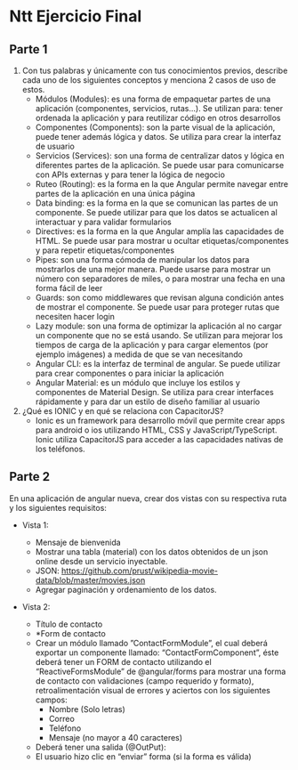 # Ntt Ejercicio Final

## Parte 1

1. Con tus palabras y únicamente con tus conocimientos previos, describe cada uno de los siguientes conceptos y menciona 2 casos de uso de estos.
   - Módulos (Modules): es una forma de empaquetar partes de una aplicación (componentes, servicios, rutas...). Se utilizan para: tener ordenada la aplicación y para reutilizar código en otros desarrollos
   - Componentes (Components): son la parte visual de la aplicación, puede tener además lógica y datos. Se utiliza para crear la interfaz de usuario
   - Servicios (Services): son una forma de centralizar datos y lógica en diferentes partes de la aplicación. Se puede usar para comunicarse con APIs externas y para tener la lógica de negocio
   - Ruteo (Routing): es la forma en la que Angular permite navegar entre partes de la aplicación en una única página
   - Data binding: es la forma en la que se comunican las partes de un componente. Se puede utilizar para que los datos se actualicen al interactuar y para validar formularios
   - Directives: es la forma en la que Angular amplía las capacidades de HTML. Se puede usar para mostrar u ocultar etiquetas/componentes y para repetir etiquetas/componentes
   - Pipes: son una forma cómoda de manipular los datos para mostrarlos de una mejor manera. Puede usarse para mostrar un número con separadores de miles, o para mostrar una fecha en una forma fácil de leer
   - Guards: son como middlewares que revisan alguna condición antes de mostrar el componente. Se puede usar para proteger rutas que necesiten hacer login
   - Lazy module: son una forma de optimizar la aplicación al no cargar un componente que no se está usando. Se utilizan para mejorar los tiempos de carga de la aplicación y para cargar elementos (por ejemplo imágenes) a medida de que se van necesitando
   - Angular CLI: es la interfaz de terminal de angular. Se puede utilizar para crear componentes o para iniciar la aplicación
   - Angular Material: es un módulo que incluye los estilos y componentes de Material Design. Se utiliza para crear interfaces rápidamente y para dar un estilo de diseño familiar al usuario
2. ¿Qué es IONIC y en qué se relaciona con CapacitorJS?
   - Ionic es un framework para desarrollo móvil que permite crear apps para android o ios utilizando HTML, CSS y JavaScript/TypeScript. Ionic utiliza CapacitorJS para acceder a las capacidades nativas de los teléfonos.

## Parte 2

En una aplicación de angular nueva, crear dos vistas con su respectiva ruta y los siguientes requisitos:

- Vista 1:

  - Mensaje de bienvenida
  - Mostrar una tabla (material) con los datos obtenidos de un json online desde un servicio inyectable.
  - JSON: https://github.com/prust/wikipedia-movie-data/blob/master/movies.json
  - Agregar paginación y ordenamiento de los datos.

- Vista 2:
  - Título de contacto
  - \*Form de contacto
  - Crear un módulo llamado ”ContactFormModule”, el cual deberá exportar un componente llamado: “ContactFormComponent”, éste deberá tener un FORM de contacto utilizando el “ReactiveFormsModule” de @angular/forms para mostrar una forma de contacto con validaciones (campo requerido y formato), retroalimentación visual de errores y aciertos con los siguientes campos:
    - Nombre (Solo letras)
    - Correo
    - Teléfono
    - Mensaje (no mayor a 40 caracteres)
  - Deberá tener una salida (@OutPut):
  - El usuario hizo clic en “enviar” forma (si la forma es válida)
